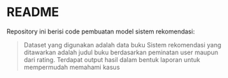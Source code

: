 # README
Repository ini berisi code pembuatan model sistem rekomendasi:
> Dataset yang digunakan adalah data buku
> Sistem rekomendasi yang ditawarkan adalah judul buku berdasarkan peminatan user maupun dari rating.
> Terdapat output hasil dalam bentuk laporan untuk mempermudah memahami kasus
